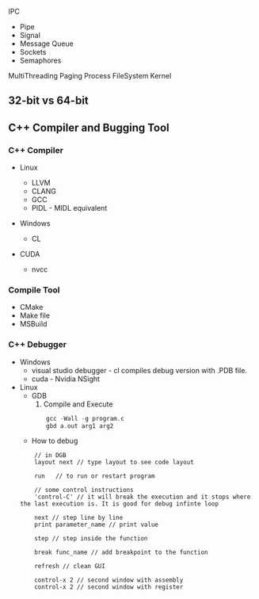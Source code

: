 
IPC
* Pipe
* Signal
* Message Queue
* Sockets
* Semaphores

MultiThreading
Paging
Process
FileSystem
Kernel

## 32-bit vs 64-bit

## C++ Compiler and Bugging Tool

### C++ Compiler 

* Linux
    * LLVM
    * CLANG
    * GCC
    * PIDL - MIDL equivalent
* Windows
    * CL

* CUDA
    * nvcc

### Compile Tool
* CMake
* Make file
* MSBuild

### C++ Debugger
* Windows
    * visual studio debugger - cl compiles debug version with .PDB file. 
    * cuda - Nvidia NSight
* Linux
    * GDB
        1. Compile and Execute
        ```cpp
            gcc -Wall -g program.c
            gbd a.out arg1 arg2
        ```
    * How to debug
    ```GDB
        // in DGB 
        layout next // type layout to see code layout

        run   // to run or restart program

        // some control instructions
        'control-C' // it will break the execution and it stops where the last execution is. It is good for debug infinte loop

        next // step line by line 
        print parameter_name // print value

        step // step inside the function

        break func_name // add breakpoint to the function

        refresh // clean GUI

        control-x 2 // second window with assembly
        control-x 2 // second window with register

    ```